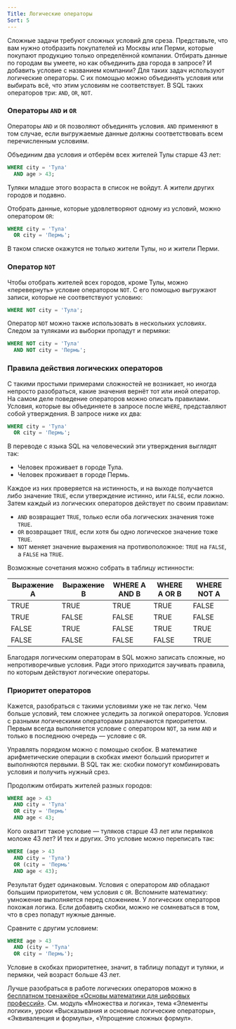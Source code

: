 ```yaml
---
Title: Логические операторы
Sort: 5
---
```


Сложные задачи требуют сложных условий для среза. Представьте, что вам нужно отобразить покупателей из Москвы или Перми, которые покупают продукцию только определённой компании. Отбирать данные по городам вы умеете, но как объединить два города в запросе? И добавить условие с названием компании? 
Для таких задач используют логические операторы. С их помощью можно объединять условия или выбирать всё, что этим условиям не соответствует. В SQL таких операторов три: `AND`, `OR`, `NOT`.

### Операторы `AND` и `OR`

Операторы `AND` и `OR` позволяют объединять условия. `AND` применяют в том случае, если выгружаемые данные должны соответствовать всем перечисленным условиям.

Объединим два условия и отберём всех жителей Тулы старше 43 лет: 

```SQL
WHERE city = 'Тула'
  AND age > 43;
```

Туляки младше этого возраста в список не войдут. А жители других городов и подавно. 

Отобрать данные, которые удовлетворяют одному из условий, можно оператором `OR`:

```SQL
WHERE city = 'Тула'
  OR city = 'Пермь'; 
```

В таком списке окажутся не только жители Тулы, но и жители Перми. 

### Оператор `NOT`

Чтобы отобрать жителей всех городов, кроме Тулы, можно «перевернуть» условие оператором `NOT`. С его помощью выгружают записи, которые не соответствуют условию:

```SQL
WHERE NOT city = 'Тула'; 
```

Оператор `NOT` можно также использовать в нескольких условиях. Следом за туляками из выборки пропадут и пермяки:

```SQL
WHERE NOT city = 'Тула'
  AND NOT city = 'Пермь'; 
```

### Правила действия логических операторов

С такими простыми примерами сложностей не возникает, но иногда непросто разобраться, какие значения вернёт тот или иной оператор. 
На самом деле поведение операторов можно описать правилами. Условия, которые вы объединяете в запросе после `WHERE`, представляют собой утверждения. В запросе ниже их два:

```SQL
WHERE city = 'Тула'
  OR city = 'Пермь'; 
```

В переводе с языка SQL на человеческий эти утверждения выглядят так:
- Человек проживает в городе Тула.
- Человек проживает в городе Пермь.

Каждое из них проверяется на истинность, и на выходе получается либо значение `TRUE`, если утверждение истинно, или `FALSE`, если ложно. Затем каждый из логических операторов действует по своим правилам:
- `AND` возвращает `TRUE`, только если оба логических значения тоже `TRUE`.
- `OR` возвращает `TRUE`, если хотя бы одно логическое значение тоже `TRUE`.
- `NOT` меняет значение выражения на противоположное: `TRUE` на `FALSE`, а `FALSE` на `TRUE`.

Возможные сочетания можно собрать в таблицу истинности:

Выражение А|	Выражение B|	WHERE A AND B|	WHERE A OR B|	WHERE NOT A
--|--|--|--|--
TRUE|	TRUE|	TRUE|	TRUE|	FALSE|
TRUE|	FALSE|	FALSE|	TRUE|	FALSE|
FALSE|	TRUE|	FALSE|	TRUE|	TRUE|
FALSE|	FALSE|	FALSE|	FALSE|	TRUE|

Благодаря логическим операторам в SQL можно записать сложные, но непротиворечивые условия. Ради этого приходится заучивать правила, по которым действуют логические операторы.

### Приоритет операторов

Кажется, разобраться с такими условиями уже не так легко. Чем больше условий, тем сложнее уследить за логикой операторов. Условия с разными логическими операторами различаются приоритетом. Первым всегда выполняется условие с оператором `NOT`, за ним `AND` и только в последнюю очередь — условие с `OR`. 

Управлять порядком можно с помощью скобок. В математике арифметические операции в скобках имеют больший приоритет и выполняются первыми. В SQL так же: скобки помогут комбинировать условия и получить нужный срез.

Продолжим отбирать жителей разных городов:

```SQL
WHERE age > 43
  AND city = 'Тула'
  OR city = 'Пермь'
  AND age < 43; 
```

Кого охватит такое условие — туляков старше 43 лет или пермяков моложе 43 лет? И тех и других. Это условие можно переписать так:

```SQL
WHERE (age > 43
  AND city = 'Тула')
  OR (city = 'Пермь'
  AND age < 43); 
```

Результат будет одинаковым. Условия с оператором `AND` обладают большим приоритетом, чем условия с `OR`. Вспомните математику: умножение выполняется перед сложением. У логических операторов похожая логика. Если добавить скобки, можно не сомневаться в том, что в срез попадут нужные данные.

Сравните с другим условием:

```SQL
WHERE age > 43
  AND (city = 'Тула'
  OR city = 'Пермь'); 
```

Условие в скобках приоритетнее, значит, в таблицу попадут и туляки, и пермяки, чей возраст больше 43 лет.

Лучше разобраться в работе логических операторов можно в [бесплатном тренажёре «Основы математики для цифровых профессий»](https://practicum.yandex.ru/math-foundations/). См. модуль «Множества и логика», тема «Элементы логики», уроки «Высказывания и основные логические операторы», «Эквиваленция и формулы», «Упрощение сложных формул».

